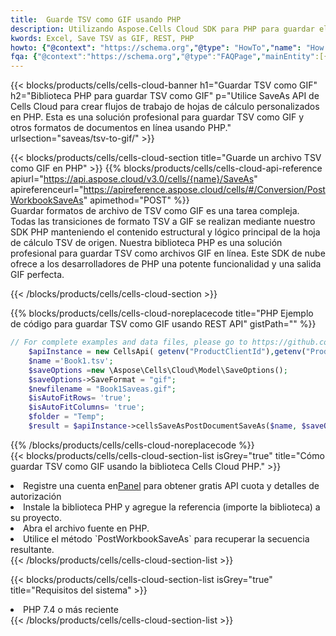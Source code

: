 ```yaml
---
title:  Guarde TSV como GIF usando PHP
description: Utilizando Aspose.Cells Cloud SDK para PHP para guardar el archivo en formato TSV como archivo en formato GIF.
kwords: Excel, Save TSV as GIF, REST, PHP
howto: {"@context": "https://schema.org","@type": "HowTo","name": "How to save TSV as GIF using the Cells Cloud PHP library.","description": "How to save TSV as GIF using the Cells Cloud PHP library.","image": {"@type": "ImageObject"},"url": "/php/saveas/tsv-to-gif/","step": [{ "@type": "HowToStep","name": "How to save TSV as GIF using the Cells Cloud PHP library. step 1", "image": {"@type": "ImageObject",},"url": "/php/saveas/tsv-to-gif/","text": "Register an account at <a href='https://dashboard.aspose.cloud/'>Dashboard</a> to get free API quota & authorization details",},{ "@type": "HowToStep","name": "How to save TSV as GIF using the Cells Cloud PHP library. step 1", "image": {"@type": "ImageObject",},"url": "/php/saveas/tsv-to-gif/","text": "Install PHP library and add the reference (import the library) to your project.",},{ "@type": "HowToStep","name": "How to save TSV as GIF using the Cells Cloud PHP library. step 1", "image": {"@type": "ImageObject",},"url": "/php/saveas/tsv-to-gif/","text": "Open the source file in PHP.",},{ "@type": "HowToStep","name": "How to save TSV as GIF using the Cells Cloud PHP library. step 1", "image": {"@type": "ImageObject",},"url": "/php/saveas/tsv-to-gif/","text": "Use the `PostWorkbookSaveAs` method to retrieve the resulting stream.",}, ],"supply": {"@type": "HowToSupply","name": "document"},"tool": [{"@type": "HowToTool","name": "phpstorm, Visual Studio Code, Eclipse"},{"@type": "HowToTool","name": "Aspose Cells"}],"totalTime": "PT6M"}
fqa: {"@context":"https://schema.org","@type":"FAQPage","mainEntity":[{"@type":"Question","name":"Why save file as other formats file in C# using REST API?","acceptedAnswer":{"@type":"Answer","text":"Documents are encoded in many ways, and some files may be incompatible with the software you use. To open and read such files, just save them as appropriate file formats.<br/><ol><li>Install .NET SDK and add the reference (import the library) to your project.</li><li>Open the source file in C# using REST API.</li><li>Call the PostWorkbookSaveAsRequest() method, passing an output filename with required extension.</li><li>Get the result of save as a separate file.</li></ol>"}},{"@type":"Question","name":"What file formats can I save as with your C# library?","acceptedAnswer":{"@type":"Answer","text":"We support a variety of file formats for conversion using .NET library, including XLSX, Excel, xls , PDF, CSV, HTML, Markdown, XML, PNG, JPG, TIFF, Json, TXT and many more."}},{"@type":"Question","name":"What is the maximum allowed file size for conversion using this .NET library?","acceptedAnswer":{"@type":"Answer","text":"There are no file size limits for format conversions using .NET library."}}]}
---
```

{{< blocks/products/cells/cells-cloud-banner h1="Guardar TSV como GIF" h2="Biblioteca PHP para guardar TSV como GIF" p="Utilice SaveAs API de Cells Cloud para crear flujos de trabajo de hojas de cálculo personalizados en PHP. Esta es una solución profesional para guardar TSV como GIF y otros formatos de documentos en línea usando PHP." urlsection="saveas/tsv-to-gif/" >}}

{{< blocks/products/cells/cells-cloud-section title="Guarde un archivo TSV como GIF en PHP" >}}
{{% blocks/products/cells/cells-cloud-api-reference apiurl="https://api.aspose.cloud/v3.0/cells/{name}/SaveAs" apireferenceurl="https://apireference.aspose.cloud/cells/#/Conversion/PostWorkbookSaveAs" apimethod="POST" %}}
<br/>
Guardar formatos de archivo de TSV como GIF es una tarea compleja. Todas las transiciones de formato TSV a GIF se realizan mediante nuestro SDK PHP manteniendo el contenido estructural y lógico principal de la hoja de cálculo TSV de origen. Nuestra biblioteca PHP es una solución profesional para guardar TSV como archivos GIF en línea. Este SDK de nube ofrece a los desarrolladores de PHP una potente funcionalidad y una salida GIF perfecta.

{{< /blocks/products/cells/cells-cloud-section >}}

{{% blocks/products/cells/cells-cloud-noreplacecode title="PHP Ejemplo de código para guardar TSV como GIF usando REST API" gistPath="" %}}
  
```php
// For complete examples and data files, please go to https://github.com/aspose-cells-cloud/aspose-cells-cloud-php/
    $apiInstance = new CellsApi( getenv("ProductClientId"),getenv("ProductClientSecret") );
    $name ='Book1.tsv';
    $saveOptions =new \Aspose\Cells\Cloud\Model\SaveOptions();
    $saveOptions->SaveFormat = "gif";
    $newfilename = "Book1Saveas.gif";
    $isAutoFitRows= 'true';
    $isAutoFitColumns= 'true';
    $folder = "Temp";
    $result = $apiInstance->cellsSaveAsPostDocumentSaveAs($name, $saveOptions, $newfilename,$isAutoFitRows, $isAutoFitColumns, $folder);
```
  
{{% /blocks/products/cells/cells-cloud-noreplacecode %}}
<br/>
{{< blocks/products/cells/cells-cloud-section-list isGrey="true" title="Cómo guardar TSV como GIF usando la biblioteca Cells Cloud PHP." >}}
<li> Registre una cuenta en<a href="https://dashboard.aspose.cloud/">Panel</a> para obtener gratis API cuota y detalles de autorización</li>
<li>Instale la biblioteca PHP y agregue la referencia (importe la biblioteca) a su proyecto.</li>
<li>Abra el archivo fuente en PHP.</li>
<li>Utilice el método `PostWorkbookSaveAs` para recuperar la secuencia resultante.</li>
{{< /blocks/products/cells/cells-cloud-section-list >}}

{{< blocks/products/cells/cells-cloud-section-list isGrey="true" title="Requisitos del sistema" >}}
<li>PHP 7.4 o más reciente</li>
{{< /blocks/products/cells/cells-cloud-section-list >}}
